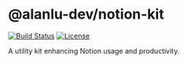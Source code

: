 # @alanlu-dev/notion-kit

<p>
 <a href="https://github.com/alanlu-dev/notion-kit/actions/workflows/ci.yml"><img src="https://img.shields.io/github/actions/workflow/status/alanlu-dev/notion-kit/ci.yml?branch=main" alt="Build Status"></a>
 <a href="https://github.com/alanlu-dev/notion-kit/blob/main/LICENSE"><img src="https://img.shields.io/github/license/alanlu-dev/notion-kit?style=flat" alt="License"></a>
</p>

A utility kit enhancing Notion usage and productivity.
